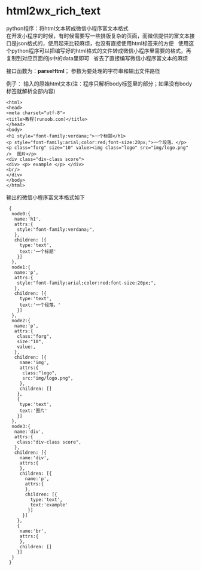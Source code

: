 # html2wx_rich_text

python程序：将html文本转成微信小程序富文本格式  
在开发小程序的时候，有时候需要写一些排版复杂的页面，而微信提供的富文本接口是json格式的，使用起来比较麻烦，也没有直接使用html标签来的方便  
使用这个python程序可以把编写好的html格式的文件转成微信小程序里需要的格式，再复制到对应页面的js中的data里即可    
省去了直接编写微信小程序富文本的麻烦

接口函数为：**parseHtml**； 参数为要处理的字符串和输出文件路径


例子：
输入的原始html文本(注：程序只解析body标签里的部分；如果没有body标签就解析全部内容)
```
<html>
<head> 
<meta charset="utf-8"> 
<title>教程(runoob.com)</title> 
</head>
<body>
<h1 style="font-family:verdana;">一个标题</h1>
<p style="font-family:arial;color:red;font-size:20px;">一个段落。</p>
<p class="forg" size="10" value><img class="logo" src="img/logo.png" />  图片</p>
<div class="div-class score"> 
<div> <p> example </p> </div>
<br/>
</div>
</body>
</html>
```

输出的微信小程序富文本格式如下
```
 {
  node0:{
   name:'h1',
   attrs:{
    style:"font-family:verdana;",
   },
   children: [{
     type:'text',
     text:'一个标题'
    }]
  },
  node1:{
   name:'p',
   attrs:{
    style:"font-family:arial;color:red;font-size:20px;",
   },
   children: [{
     type:'text',
     text:'一个段落。'
    }]
  },
  node2:{
   name:'p',
   attrs:{
    class:"forg",
    size:"10",
    value:,
   },
   children: [{
     name:'img',
     attrs:{
      class:"logo",
      src:"img/logo.png",
     },
     children: []
    },
    {
     type:'text',
     text:'图片'
    }]
  },
  node3:{
   name:'div',
   attrs:{
    class:"div-class score",
   },
   children: [{
     name:'div',
     attrs:{
     },
     children: [{
       name:'p',
       attrs:{
       },
       children: [{
         type:'text',
         text:'example'
        }]
      }]
    },
    {
     name:'br',
     attrs:{
     },
     children: []
    }]
  }
 }
```

